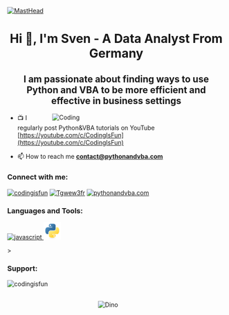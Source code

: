 [![MastHead](https://raw.githubusercontent.com/sven-bo/sven-bo/master/banner_crop.png)](https://youtube.com/c/codingisfun)

<h1 align="center">Hi 👋, I'm Sven - A Data Analyst From Germany</h1>

<h2 align="center">I am passionate about finding ways to use Python and VBA to be more efficient and effective in business settings</h3>

<img align="right" alt="Coding" width="400" src="https://cdn.dribbble.com/users/2646423/screenshots/5507196/computer.gif">

- 📺 I regularly post Python&VBA tutorials on YouTube [https://youtube.com/c/CodingIsFun](https://youtube.com/c/CodingIsFun)

- 📫 How to reach me **contact@pythonandvba.com**

<h3 align="left">Connect with me:</h3>
<p align="left">
<a href="https://www.youtube.com/c/codingisfun" target="blank"><img align="center" src="https://raw.githubusercontent.com/rahuldkjain/github-profile-readme-generator/master/src/images/icons/Social/youtube.svg" alt="codingisfun" height="30" width="40" /></a>
<a href="https://discord.gg/Tgwew3fr" target="blank"><img align="center" src="https://raw.githubusercontent.com/rahuldkjain/github-profile-readme-generator/master/src/images/icons/Social/discord.svg" alt="Tgwew3fr" height="30" width="40" /></a>
<a href="https://pythonandvba.com" target="blank"><img align="center" src="https://raw.githubusercontent.com/sven-bo/sven-bo/master/website.svg" alt="pythonandvba.com" height="30" width="40" /></a>
</p>

<h3 align="left">Languages and Tools:</h3>
<p align="left"> <a href="https://docs.microsoft.com/en-us/office/vba/api/overview/" target="_blank"> <img src="https://raw.githubusercontent.com/sven-bo/sven-bo/master/vba.png" alt="javascript" width="40" height="40"/> </a> <a href="https://www.python.org" target="_blank"> <img src="https://raw.githubusercontent.com/devicons/devicon/master/icons/python/python-original.svg" alt="python" width="40" height="40"/> </a> </p>>


<h3 align="left">Support:</h3>
<p><a href="https://www.buymeacoffee.com/codingisfun"> <img align="left" src="https://cdn.buymeacoffee.com/buttons/v2/default-yellow.png" height="50" width="210" alt="codingisfun" /></a></p><br><br>

![Dino](https://raw.githubusercontent.com/sven-bo/sven-bo/master/dino.gif)

